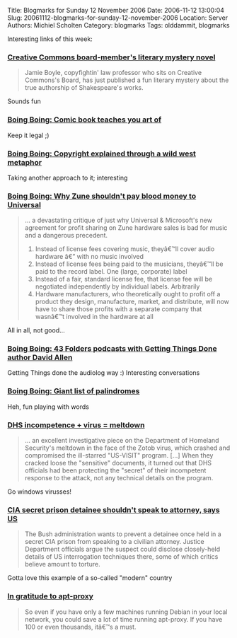 Title: Blogmarks for Sunday 12 November 2006
Date: 2006-11-12 13:00:04
Slug: 20061112-blogmarks-for-sunday-12-november-2006
Location: Server
Authors: Michiel Scholten
Category: blogmarks
Tags: olddammit, blogmarks

<p>Interesting links of this week:</p>
<h3><a href="http://www.boingboing.net/2006/11/08/creative_commons_boa.html">Creative Commons board-member's literary mystery novel</a></h3>
<blockquote><p>Jamie Boyle, copyfightin' law professor who sits on Creative Commons's Board, has just published a fun literary mystery about the true authorship of Shakespeare's works.</p></blockquote>

<p>Sounds fun</p>
<h3><a href="http://www.boingboing.net/2006/11/08/comic_book_teaches_y.html">Boing Boing: Comic book teaches you art of </a></h3>
<p>Keep it legal ;)</p>
<h3><a href="http://www.boingboing.net/2006/11/08/copyright_explained_.html">Boing Boing: Copyright explained through a wild west metaphor</a></h3>
<p>Taking another approach to it; interesting</p>
<h3><a href="http://www.boingboing.net/2006/11/09/why_zune_shouldnt_pa.html">Boing Boing: Why Zune shouldn't pay blood money to Universal</a></h3>
<blockquote><p>... a devastating critique of just why Universal & Microsoft's new agreement for profit sharing on Zune hardware sales is bad for music and a dangerous precedent.</p>

<ol>
<li>Instead of license fees covering music, theyâ€™ll cover audio hardware â€” with no music involved</li>
<li>Instead of license fees being paid to the musicians, theyâ€™ll be paid to the record label. One (large, corporate) label</li>
<li>Instead of a fair, standard license fee, that license fee will be negotiated independently by individual labels. Arbitrarily</li>
<li>Hardware manufacturers, who theoretically ought to profit off a product they design, manufacture, market, and distribute, will now have to share those profits with a separate company that wasnâ€™t involved in the hardware at all</li>
</ol>
</blockquote>

<p>All in all, not good...</p>
<h3><a href="http://www.boingboing.net/2006/11/07/43_folders_podcasts_.html">Boing Boing: 43 Folders podcasts with Getting Things Done author David Allen</a></h3>
<p>Getting Things done the audiolog way :) Interesting conversations</p>
<h3><a href="http://www.boingboing.net/2006/11/07/giant_list_of_palind.html">Boing Boing: Giant list of palindromes</a></h3>
<p>Heh, fun playing with words</p>
<h3><a href="http://www.boingboing.net/2006/11/02/dhs_incompetence_vir.html">DHS incompetence + virus = meltdown</a></h3>
<blockquote><p>... an excellent investigative piece on the Department of Homeland Security's meltdown in the face of the Zotob virus, which crashed and compromised the ill-starred "US-VISIT" program. [...] When they cracked loose the "sensitive" documents, it turned out that DHS officials had been protecting the "secret" of their incompetent response to the attack, not any technical details on the program.</p></blockquote>

<p>Go windows virusses!</p>
<h3><a href="http://www.boingboing.net/2006/11/05/cia_secret_prison_de.html">CIA secret prison detainee shouldn't speak to attorney, says US</a></h3>
<blockquote><p>The Bush administration wants to prevent a detainee once held in a secret CIA prison from speaking to a civilian attorney. Justice Department officials argue the suspect could disclose closely-held details of US interrogation techniques there, some of which critics believe amount to torture.</p></blockquote>

<p>Gotta love this example of a so-called "modern" country</p>
<h3><a href="http://blog.thedebianuser.org/?p=168">In gratitude to apt-proxy</a></h3>
<blockquote><p>So even if you have only a few machines running Debian in your local network, you could save a lot of time running apt-proxy. If you have 100 or even thousands, itâ€™s a must.</p></blockquote>
